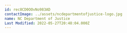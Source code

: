 ```yaml
---
id: rec8CD0OOvNo983AD
contactImage: ../assets/ncdepartmentofjustice-logo.jpg
name: NC Department of Justice
Last Modified: 2022-05-27T20:48:04.000Z
---
```

